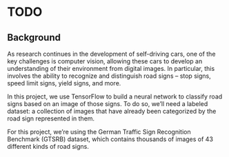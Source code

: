 # TODO

## Background

As research continues in the development of self-driving cars, one of the key challenges is computer vision, allowing these cars to develop an understanding of their environment from digital images. In particular, this involves the ability to recognize and distinguish road signs – stop signs, speed limit signs, yield signs, and more.

In this project, we use TensorFlow to build a neural network to classify road signs based on an image of those signs. To do so, we’ll need a labeled dataset: a collection of images that have already been categorized by the road sign represented in them.

For this project, we’re using the German Traffic Sign Recognition Benchmark (GTSRB) dataset, which contains thousands of images of 43 different kinds of road signs.

